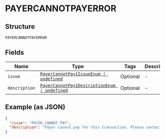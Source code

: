 
# PAYERCANNOTPAYERROR

## Structure

`PAYERCANNOTPAYERROR`

## Fields

| Name | Type | Tags | Description |
|  --- | --- | --- | --- |
| `issue` | [`PayerCannotPay1IssueEnum \| undefined`](../../doc/models/payer-cannot-pay-1-issue-enum.md) | Optional | - |
| `description` | [`PayerCannotPay1DescriptionEnum \| undefined`](../../doc/models/payer-cannot-pay-1-description-enum.md) | Optional | - |

## Example (as JSON)

```json
{
  "issue": "PAYER_CANNOT_PAY",
  "description": "Payer cannot pay for this transaction. Please contact the payer to find other ways to pay for this transaction."
}
```

